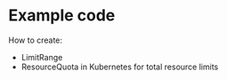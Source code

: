 # Example code

How to create:
* LimitRange
* ResourceQuota in Kubernetes for total resource limits
